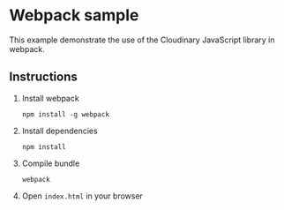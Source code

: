 # Webpack sample

This example demonstrate the use of the Cloudinary JavaScript library in webpack.

## Instructions
1. Install webpack
    ```
    npm install -g webpack
    ```
1. Install dependencies
   ```
   npm install
   ```
2. Compile bundle
    ```
    webpack
    ```

3. Open `index.html` in your browser
